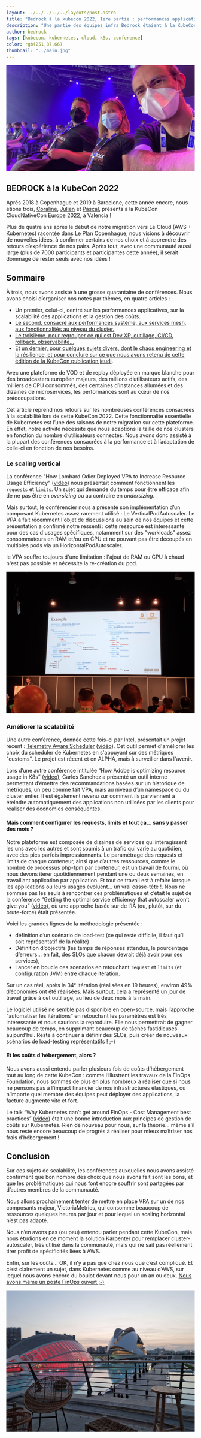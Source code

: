 ```yaml
---
layout: ../../../../../layouts/post.astro
title: "Bedrock à la kubecon 2022, 1ere partie : performances applicatives et scalabilité"
description: "Une partie des équipes infra Bedrock étaient à la KubeCon 2022, voici leur retour d'expérience."
author: bedrock
tags: [kubecon, kubernetes, cloud, k8s, conference]
color: rgb(251,87,66)
thumbnail: "../main.jpg"
---
```


!["KubeCon 2022 part1"](./part1.jpg)

## BEDROCK à la KubeCon 2022

Après 2018 à Copenhague et 2019 à Barcelone, cette année encore, nous étions trois, [Coraline](https://twitter.com/_CoralinePetit), [Julien](https://twitter.com/julien_menan) et [Pascal](https://twitter.com/pascal_martin), présents à la KubeCon CloudNativeCon Europe 2022, à Valencia !

Plus de quatre ans après le début de notre migration vers Le Cloud (AWS + Kubernetes) racontée dans [Le Plan Copenhague](https://leanpub.com/6cloud/), nous visions à découvrir de nouvelles idées, à confirmer certains de nos choix et à apprendre des retours d’expérience de nos pairs. Après tout, avec une communauté aussi large (plus de 7000 participants et participantes cette année), il serait dommage de rester seuls avec nos idées !

## Sommaire

À trois, nous avons assisté à une grosse quarantaine de conférences. Nous avons choisi d’organiser nos notes par thèmes, en quatre articles :
* Un premier, celui-ci, centré sur les performances applicatives, sur la scalabilité des applications et la gestion des coûts.
* [Le second, consacré aux performances système, aux services mesh, aux fonctionnalités au niveau du cluster.](/2022/06/14/kubecon-2022-part-2.html)
* [Le troisième, pour regrouper ce qui est Dev XP, outillage, CI/CD, rollback, observabilité…](/2022/06/15/kubecon-2022-part-3.html)
* Et [un dernier, pour quelques sujets divers, dont le chaos engineering et la résilience, et pour conclure sur ce que nous avons retenu de cette édition de la KubeCon publication jeudi](/2022/06/16/kubecon-2022-part-4.html).

Avec une plateforme de VOD et de replay déployée en marque blanche pour des broadcasters européen majeurs, des millions d’utilisateurs actifs, des milliers de CPU consommés, des centaines d’instances allumées et des dizaines de microservices, les performances sont au cœur de nos préoccupations. 

Cet article reprend nos retours sur les nombreuses conférences consacrées à la scalabilité lors de cette KubeCon 2022. Cette fonctionnalité essentielle de Kubernetes est l’une des raisons de notre migration sur cette plateforme. En effet, notre activité nécessite que nous adaptions la taille de nos clusters en fonction du nombre d’utilisateurs connectés.
Nous avons donc assisté à la plupart des conférences consacrées à la performance et à l’adaptation de celle-ci en fonction de nos besoins.

### Le scaling vertical
La conférence "How Lombard Odier Deployed VPA to Increase Resource Usage Efficiency" ([vidéo](https://www.youtube.com/watch?v=eAAio3KFm6w)) nous présentait comment fonctionnent les `requests` et `limits`.
Un sujet qui demande du temps pour être efficace afin de ne pas être en *oversizing* ou au contraire en *undersizing*.

Mais surtout, le conférencier nous a présenté son implémentation d’un composant Kubernetes assez rarement utilisé : Le VerticalPodAutoscaler. Le VPA à fait récemment l'objet de discussions au sein de nos équipes et cette présentation a confirmé notre ressenti : cette ressource est intéressante pour des cas d'usages spécifiques, notamment sur des "workloads" assez consommateurs en RAM et/ou en CPU et ne pouvant pas être découpés en multiples pods via un HorizontalPodAutoscaler. 

le VPA souffre toujours d'une limitation : l'ajout de RAM ou CPU à chaud n'est pas possible et nécessite la re-création du pod.

!["KubeCon 2022 day1"](./vpa.jpg)

### Améliorer la scalabilité
Une autre conférence, donnée cette fois-ci par Intel, présentait un projet récent : [Telemetry Aware Scheduler](https://github.com/intel/platform-aware-scheduling/tree/master/telemetry-aware-scheduling) ([vidéo](https://www.youtube.com/watch?v=csg7ZQXQ5u8)). Cet outil permet d'améliorer les choix du scheduler de Kubernetes en s'appuyant sur des métriques "customs". Le projet est récent et en ALPHA, mais à surveiller dans l'avenir.


Lors d’une autre conférence intitulée “How Adobe is optimizing resource usage in K8s” ([vidéo](https://www.youtube.com/watch?v=iVD5YI1-U_M)), Carlos Sanchez a présenté un outil interne permettant d’émettre des recommandations basées sur un historique de métriques, un peu comme fait VPA, mais au niveau d’un namespace ou du cluster entier. Il est également revenu sur comment ils parviennent à éteindre automatiquement des applications non utilisées par les clients pour réaliser des économies conséquentes.

#### Mais comment configurer les requests, limits et tout ça… sans y passer des mois ?

Notre plateforme est composée de dizaines de services qui interagissent les uns avec les autres et sont soumis à un trafic qui varie au quotidien, avec des pics parfois impressionnants. Le paramétrage des requests et limits de chaque conteneur, ainsi que d’autres ressources, comme le nombre de processus php-fpm par conteneur, est un travail de fourmi, où nous devons itérer quotidiennement pendant une ou deux semaines, en travaillant application par application. Et tout ce travail est à refaire lorsque les applications ou leurs usages évoluent… un vrai casse-tête !.
Nous ne sommes pas les seuls à rencontrer ces problématiques et c’était le sujet de la conférence “Getting the optimal service efficiency that autoscaler won’t give you” ([vidéo](https://www.youtube.com/watch?v=Z-G6yMavQrU)), où une approche basée sur de l’IA (ou, plutôt, sur du brute-force) était présentée.

Voici les grandes lignes de la méthodologie présentée : 
 * définition d’un scénario de load-test (ce qui reste difficile, il faut qu’il soit représentatif de la réalité)
 * Définition d’objectifs (les temps de réponses attendus, le pourcentage d’erreurs… en fait, des SLOs que chacun devrait déjà avoir pour ses services), 
 * Lancer en boucle ces scenarios en retouchant ```request``` et ```limits``` (et configuration JVM) entre chaque itération. 

Sur un cas réel, après la 34ᵉ itération (réalisées en 19 heures), environ 49% d’économies ont été réalisées. Mais surtout, cela a représenté un jour de travail grâce à cet outillage, au lieu de deux mois à la main.

Le logiciel utilisé ne semble pas disponible en open-source, mais l’approche “automatiser les itérations” en retouchant les paramètres est très intéressante et nous saurions la reproduire. Elle nous permettrait de gagner beaucoup de temps, en supprimant beaucoup de tâches fastidieuses aujourd’hui. Reste à continuer à définir des SLOs, puis créer de nouveaux scénarios de load-testing représentatifs ! ;-) 

#### Et les coûts d’hébergement, alors ?

Nous avons aussi entendu parler plusieurs fois de coûts d’hébergement tout au long de cette KubeCon : comme l’illustrent les travaux de la FinOps Foundation, nous sommes de plus en plus nombreux à réaliser que si nous ne pensons pas à l'impact financier de nos infrastructures élastiques, où n’importe quel membre des équipes peut déployer des applications, la facture augmente vite et fort.

Le talk “Why Kubernetes can’t get around FinOps - Cost Management best practices” ([vidéo](https://www.youtube.com/watch?v=zqJ9CqaQpYw)) était une bonne introduction aux principes de gestion de coûts sur Kubernetes. Rien de nouveau pour nous, sur la théorie… même s’il nous reste encore beaucoup de progrès à réaliser pour mieux maîtriser nos frais d’hébergement !

## Conclusion
Sur ces sujets de scalabilité, les conférences auxquelles nous avons assisté confirment que bon nombre des choix que nous avons fait sont les bons, et que les problématiques qui nous font encore souffrir sont partagées par d’autres membres de la communauté.

Nous allons prochainement tenter de mettre en place VPA sur un de nos composants majeur, VictoriaMetrics, qui consomme beaucoup de ressources quelques heures par jour et pour lequel un scaling horizontal n’est pas adapté.

Nous n’en avons pas (ou peu) entendu parler pendant cette KubeCon, mais nous étudions en ce moment la solution Karpenter pour remplacer cluster-autoscaler, très utilisé dans la communauté, mais qui ne sait pas réellement tirer profit de spécificités liées à AWS.

Enfin, sur les coûts… OK, il n’y a pas que chez nous que c’est compliqué. Et c’est clairement un sujet, dans Kubernetes comme au niveau d’AWS, sur lequel nous avons encore du boulot devant nous pour un an ou deux. [Nous avons même un poste FinOps ouvert ;-)](https://www.bedrockstreaming.com/career)

!["KubeCon 2022 day1"](./end-part1.jpg)
